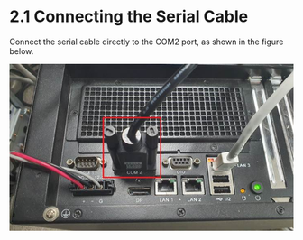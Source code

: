 ﻿# 2.1 Connecting the Serial Cable

Connect the serial cable directly to the COM2 port, as shown in the figure below.

![](../_assets/image7.jpeg)
